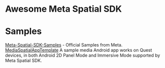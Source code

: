# Awesome Meta Spatial SDK

# Samples

[Meta-Spatial-SDK-Samples](https://github.com/meta-quest/Meta-Spatial-SDK-Samples) - Official Samples from Meta.
[MediaSpatialAppTemplate](https://github.com/fbsamples/MediaSpatialAppTemplate) A sample media Android app works on Quest devices, in both Android 2D Panel Mode and Immersive Mode supported by Meta Spatial SDK.
